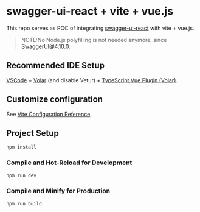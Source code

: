 # swagger-ui-react + vite + vue.js

This repo serves as POC of integrating [swagger-ui-react](https://github.com/swagger-api/swagger-ui) with vite + vue.js.

> NOTE:No Node.js polyfilling is not needed anymore, since [SwaggerUI@4.10.0](https://github.com/swagger-api/swagger-ui/releases/tag/v4.10.0).

## Recommended IDE Setup

[VSCode](https://code.visualstudio.com/) + [Volar](https://marketplace.visualstudio.com/items?itemName=Vue.volar) (and disable Vetur) + [TypeScript Vue Plugin (Volar)](https://marketplace.visualstudio.com/items?itemName=Vue.vscode-typescript-vue-plugin).

## Customize configuration

See [Vite Configuration Reference](https://vitejs.dev/config/).

## Project Setup

```sh
npm install
```

### Compile and Hot-Reload for Development

```sh
npm run dev
```

### Compile and Minify for Production

```sh
npm run build
```